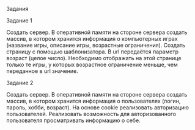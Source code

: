 Задания

Задание 1

Создать сервер. В оперативной памяти на стороне сервера создать массив, в котором хранится информация о компьютерных играх (название игры, описание игры, возрастные ограничения). Создать страницу с помощью шаблонизатора. В url передаётся параметр возраст (целое число). Необходимо отображать на этой странице только те игры, у которых возрастное ограничение меньше, чем переданное в url значение.

Задание 2

Создать сервер. В оперативной памяти на стороне сервера создать массив, в котором хранится информация о пользователях (логин, пароль, хобби, возраст). На основе cookie реализовать авторизацию пользователей. Реализовать возможность для авторизованного пользователя просматривать информацию о себе.